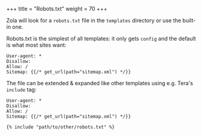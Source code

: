 +++
title = "Robots.txt"
weight = 70
+++

Zola will look for a `robots.txt` file in the `templates` directory or
use the built-in one.

Robots.txt is the simplest of all templates: it only gets `config`
and the default is what most sites want:

```jinja2
User-agent: *
Disallow:
Allow: /
Sitemap: {{/* get_url(path="sitemap.xml") */}}
```

The file can be extended & expanded like other templates using e.g. Tera's `include` tag:

```jinja2
User-agent: *
Disallow:
Allow: /
Sitemap: {{/* get_url(path="sitemap.xml") */}}

{% include "path/to/other/robots.txt" %}
```
